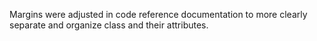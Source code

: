 Margins were adjusted in code reference documentation to more clearly separate and organize class and their attributes.
